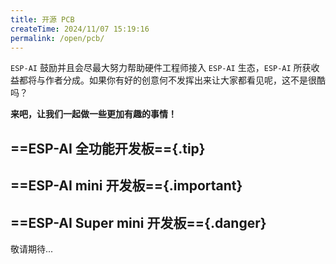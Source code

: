 ```yaml
---
title: 开源 PCB
createTime: 2024/11/07 15:19:16
permalink: /open/pcb/
---
```


`ESP-AI` 鼓励并且会尽最大努力帮助硬件工程师接入 `ESP-AI` 生态，`ESP-AI` 所获收益都将与作者分成。如果你有好的创意何不发挥出来让大家都看见呢，这不是很酷吗？

**来吧，让我们一起做一些更加有趣的事情！**


## ==ESP-AI 全功能开发板=={.tip} 
<CardGrid class="pcb-list">
 <a href="/open/pcb/common/2.0.0/" class="no-arr">
  <ImageCard
    image="/images/pcb/common/2.0.0/haibao.png"
    title="v2.0.0"  
  /> 
 </a>
 <a href="/open/pcb/common/1.0.2/" class="no-arr">
   <ImageCard
    image="/images/pcb/common/1.0.0/haibao.png"
    title="v1.0.2"    
  />
 </a>
</CardGrid>


## ==ESP-AI mini 开发板=={.important} 
<CardGrid class="pcb-list">
 <a href="/open/pcb/mini/1.0.0/" class="no-arr">
  <ImageCard
    image="/images/pcb/mini/1.0.0/haibao.jpg"
    title="v1.0.0"  
  /> 
 </a> 
</CardGrid>



## ==ESP-AI Super mini 开发板=={.danger} 

敬请期待...


<!--  
## ESP-AI Super mini 

我们正在研发中...

## ESP-AI mini 

我们正在研发中...

## ESP-AI v1.0.2

### 视频演示
@[bilibili](BV1wsq5YCEsV)


### 视频教程
@[bilibili](BV12JCYYnECe)


### 购买链接  

#### B站工房购买
[小明IO工房](https://gf.bilibili.com/item/detail/1106584087)

#### 淘宝购买  
<img src="/images/tb_pcb.png" style="display:block;margin: auto"/>


### 作者
<a class="spomsor-a" href="https://space.bilibili.com/395849314" target="_blcok">
    Open01-X
</a>

### 开源文件
<a class="spomsor-a" href="https://github.com/wangzongming/esp-ai/tree/master/pcb" target="_blcok">
    esp-ai/pcb
</a> 



### 产品介绍
<div style="background:#000">
    <img src="/images/简介.png" style="display:block;margin: auto;"/>
    <img src="/images/接口描述.png" style="display:block;margin: auto;"  />
    <img src="/images/主要组件.png" style="display:block;margin: auto;"  /> 
    <img src="/images/其他物理部件.png" style="display:block;margin: auto;"  /> 
</div>


### 外观详情

<img src="/images/正面.png" style="display:block;margin: auto;"  /> 
<img src="/images/正面2.png" style="display:block;margin: auto;"  /> 
<img src="/images/背面.png" style="display:block;margin: auto;"  /> 
<img src="/images/size.png" style="display:block;margin: auto;"  /> 

### 外壳
文件也放置在仓库 pcb 目录中
<img src="/images/pcb_package.png" style="display:block;margin: auto;"  /> 
  -->